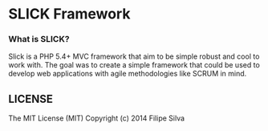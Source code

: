 SLICK Framework
===============

### What is SLICK?
Slick is a PHP 5.4+ MVC framework that aim to be simple robust and cool to work with.
The goal was to create a simple framework that could be used to develop web applications with agile methodologies like SCRUM in mind.

LICENSE
-------
The MIT License (MIT) Copyright (c) 2014 Filipe Silva
